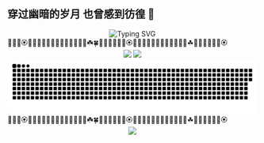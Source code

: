 ## 穿过幽暗的岁月 也曾感到彷徨 💐

  <!-- dynamic typing effect 动态打字效果 -->
  <div align="center">
  <img src="https://readme-typing-svg.demolab.com?font=Fira+Code&pause=1000&width=435&lines=console.log(%22Hello%2C%20World%22);&center=true&size=27" alt="Typing SVG" />
  </div>
  💐🌸💮🏵️🌹🥀🌺🌻🌼🌷🌱🌲🌳🌴🌵🌾🌿☘️🍀🍁🍂🍃💐🌸💮🏵️🌹🌺🌻🌼🌷🌱🌲🌳🌴🌵🌾🌿☘🍁🍂🍃💐🌸💮🏵️
   <div align="center">
     <img height="200px" src="https://github-readme-stats.vercel.app/api?username=ricardoo9&show_icons=true&theme=radical" />
     <img height="200px" src="https://cdn.jsdelivr.net/gh/sun0225SUN/sun0225SUN/assets/images/coding.gif" />
  </div>
 <div>
  <source media="(prefers-color-scheme: dark)" srcset="https://raw.githubusercontent.com/ricardoo9/ricardoo9/output/github-contribution-grid-snake-dark.svg">
  <source media="(prefers-color-scheme: light)" srcset="https://raw.githubusercontent.com/ricardoo9/ricardoo9/output/github-contribution-grid-snake.svg">
  <img alt="github contribution grid snake animation" src="https://raw.githubusercontent.com/ricardoo9/ricardoo9/output/github-contribution-grid-snake.svg">
 </div>
   💐🌸💮🏵️🌹🥀🌺🌻🌼🌷🌱🌲🌳🌴🌵🌾🌿☘️🍀🍁🍂🍃💐🌸💮🏵️🥀🌺🌻🌼🌷🌱🌲🌳🌴🌵🌾🌿☘🍁🍂🍃💐🌸💮🏵️
<div align="center"> <img src="https://github-readme-activity-graph.vercel.app/graph?username=ricardoo9&theme=xcode" /> </div>


